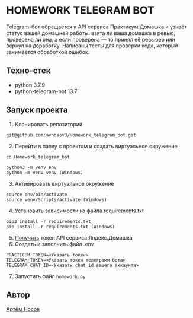# HOMEWORK TELEGRAM BOT
Telegram-бот обращается к API сервиса Практикум.Домашка и узнаёт статус вашей домашней работы: взята ли ваша домашка в ревью, проверена ли она, а если проверена — то принял её ревьюер или вернул на доработку. Написаны тесты для проверки кода, который занимается обработкой ошибок.

## Техно-стек
* python 3.7.9
* python-telegram-bot 13.7

## Запуск проекта
1. Клонировать репозиторий
```
git@github.com:avnosov3/Homework_telegram_bot.git
```
2. Перейти в папку с проектом и создать виртуальное окружение
```
cd Homework_telegram_bot
```
```
python3 -m venv env
python -m venv venv (Windows)
```
3. Активировать виртуальное окружение
```
source env/bin/activate
source venv/Scripts/activate (Windows)
```
4. Установить зависимости из файла requirements.txt
```
pip3 install -r requirements.txt
pip install -r requirements.txt (Windows)
```
5. [Получить](https://passport.yandex.ru/auth?retpath=https%3A%2F%2Foauth.yandex.ru%2Fauthorize%3Fresponse_type%3Dtoken%26client_id%3D1d0b9dd4d652455a9eb710d450ff456a&noreturn=1&origin=oauth) токен API сервиса Яндекс.Домашка
6. Создать и заполнить файл .env
```
PRACTICUM_TOKEN=<Указать токен>
TELEGRAM_TOKEN=<Указать токен телеграмм бота>
TELEGRAM_CHAT_ID=<Указать chat_id вашего аккаунта>
```
7. Запустить файл ```homework.py```

## Автор
[Артём Носов](https://github.com/avnosov3)
